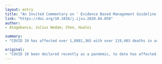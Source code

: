 ```yaml
---
layout: entry
title: "An Invited Commentary on ' Evidence Based Management Guideline for the COVID-19 Pandemic- Review article'"
link: "https://doi.org/10.1016/j.ijsu.2020.04.050"
author:
- Atogebania, Julius Wedam; Chen, Hualei

summary:
- "COVID 19 has affected over 1,8881,365 with over 119,403 deaths in accordance to the global pandemic Real-Time Report. To date over one(1) million people have been affected indicating exponential spread of the disease. More rigorous implementation and adherence to more strengthen restrictions of social distancing would mitigate the spread and may prove to be even tedious."

original:
- "COVID 19 been declared recently as a pandemic, to date has affected over 1,8881,365 with over 119,403 deaths in accordance to the global pandemic Real-Time Report. In this paper, the prime motive is to enlighten the key variables to the public on the pandemic and essential key points to note and practice in accordance to standard regulation to curb the aggressive COVID-19 pandemic. AUTHOR SUMMARY: To date over one(1) million persons have been affected indicating exponential spread of the disease and more rigorous implementation and adherence to more strengthen restrictions of social distancing would mitigate the spread of the pandemic disease and may prove to be even tedious."
---
```


